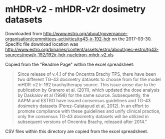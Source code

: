 # mHDR-v2 - mHDR-v2r dosimetry datasets

Downloaded from http://www.estro.org/about/governance-organisation/committees-activities/tg43-ir-192-hdr on the 2017-03-30. Specific file download location was http://www.estro.org/binaries/content/assets/estro/about/gec-estro/tg43-sources/new/ir-192/192ir-hdr-nucletron-mhdr-v2.xls

Copied from the "Readme Page" within the excel spreadsheet:

 > Since release of v.4.1 of the Oncentra Brachy TPS, there have been two different TG-43 dosimetry datasets to choose from for the model mHDR-v2 Ir-192 brachytherapy source. This issue arose due to the publication by Granero et al. (2011), which updated the dose analysis by Daskalov et al (1998) for the same source. Subsequently, the AAPM and ESTRO have issued consensus guidelines and TG-43 dosimetry datasets (Perez-Calatayud et al, 2012). In an effort to promote compliance with these guidelines and unify clinical practice, only the consensus TG-43 dosimetry datasets will be utilized in subsequent versions of Oncentra Brachy, released after 2014."
 
 CSV files within this directory are copied from the excel spreadsheet.